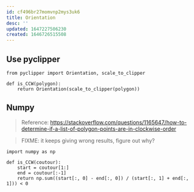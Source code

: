 ```yaml
---
id: cf496br27momvnp2mys3uk6
title: Orientation
desc: ''
updated: 1647227506230
created: 1646726515508
---
```


## Use pyclipper

```
from pyclipper import Orientation, scale_to_clipper

def is_CCW(polygon):
    return Orientation(scale_to_clipper(polygon))

```

## Numpy

> Reference: https://stackoverflow.com/questions/1165647/how-to-determine-if-a-list-of-polygon-points-are-in-clockwise-order

> FIXME: it keeps giving wrong results, figure out why?


```
import numpy as np

def is_CCW(coutour):
    start = coutour[1:]
    end = coutour[:-1]
    return np.sum((start[:, 0] - end[:, 0]) / (start[:, 1] + end[:, 1])) < 0
```